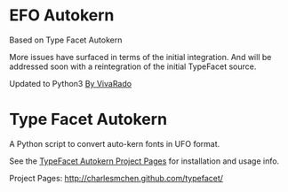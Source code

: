 EFO Autokern
===================

Based on Type Facet Autokern

More issues have surfaced in terms of the initial integration. And will be addressed soon with a reintegration of the initial TypeFacet source.

Updated to Python3 [By VivaRado](https://www.vivarado.com)

Type Facet Autokern
===================

A Python script to convert auto-kern fonts in UFO format.

See the [TypeFacet Autokern Project Pages](http://charlesmchen.github.com/typefacet/topics/autokern/index.html) for installation and usage info.

Project Pages: http://charlesmchen.github.com/typefacet/